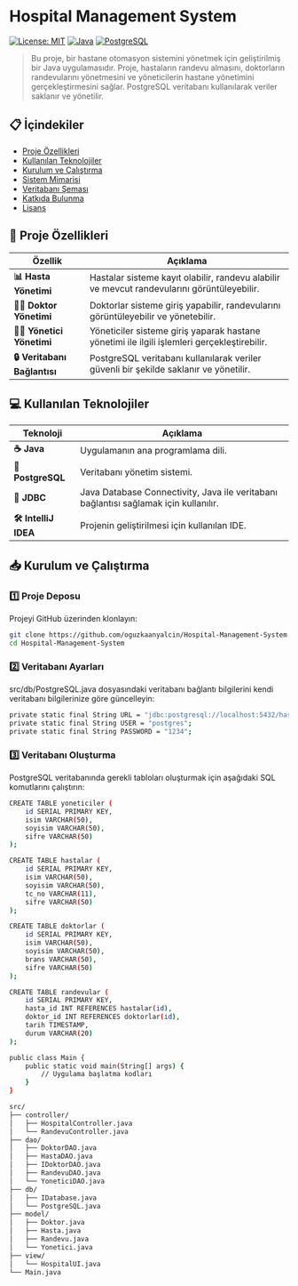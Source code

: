 # Hospital Management System

[![License: MIT](https://img.shields.io/badge/License-MIT-yellow.svg)](https://opensource.org/licenses/MIT)
[![Java](https://img.shields.io/badge/Java-17-orange.svg)](https://www.oracle.com/java/)
[![PostgreSQL](https://img.shields.io/badge/PostgreSQL-14-blue.svg)](https://www.postgresql.org/)

> Bu proje, bir hastane otomasyon sistemini yönetmek için geliştirilmiş bir Java uygulamasıdır. Proje, hastaların randevu almasını, doktorların randevularını yönetmesini ve yöneticilerin hastane yönetimini gerçekleştirmesini sağlar. PostgreSQL veritabanı kullanılarak veriler saklanır ve yönetilir.

## 📋 İçindekiler

- [Proje Özellikleri](#-proje-özellikleri)
- [Kullanılan Teknolojiler](#-kullanılan-teknolojiler)
- [Kurulum ve Çalıştırma](#-kurulum-ve-çalıştırma)
- [Sistem Mimarisi](#-sistem-mimarisi)
- [Veritabanı Şeması](#-veritabanı-şeması)
- [Katkıda Bulunma](#-katkıda-bulunma)
- [Lisans](#-lisans)

## 🚀 Proje Özellikleri

| Özellik | Açıklama |
|---------|----------|
| **📊 Hasta Yönetimi** | Hastalar sisteme kayıt olabilir, randevu alabilir ve mevcut randevularını görüntüleyebilir. |
| **👨‍⚕️ Doktor Yönetimi** | Doktorlar sisteme giriş yapabilir, randevularını görüntüleyebilir ve yönetebilir. |
| **👨‍💼 Yönetici Yönetimi** | Yöneticiler sisteme giriş yaparak hastane yönetimi ile ilgili işlemleri gerçekleştirebilir. |
| **🔒 Veritabanı Bağlantısı** | PostgreSQL veritabanı kullanılarak veriler güvenli bir şekilde saklanır ve yönetilir. |

## 💻 Kullanılan Teknolojiler

| Teknoloji | Açıklama |
|-----------|----------|
| **☕ Java** | Uygulamanın ana programlama dili. |
| **🐘 PostgreSQL** | Veritabanı yönetim sistemi. |
| **🔌 JDBC** | Java Database Connectivity, Java ile veritabanı bağlantısı sağlamak için kullanılır. |
| **🛠️ IntelliJ IDEA** | Projenin geliştirilmesi için kullanılan IDE. |

## 📥 Kurulum ve Çalıştırma

### 1️⃣ Proje Deposu
Projeyi GitHub üzerinden klonlayın:

```bash
git clone https://github.com/oguzkaanyalcin/Hospital-Management-System.git
cd Hospital-Management-System
```
### 2️⃣ Veritabanı Ayarları
src/db/PostgreSQL.java dosyasındaki veritabanı bağlantı bilgilerini kendi veritabanı bilgilerinize göre güncelleyin:
```bash
private static final String URL = "jdbc:postgresql://localhost:5432/hastane_db";
private static final String USER = "postgres";
private static final String PASSWORD = "1234";
```

### 3️⃣ Veritabanı Oluşturma
PostgreSQL veritabanında gerekli tabloları oluşturmak için aşağıdaki SQL komutlarını çalıştırın:
```bash 
CREATE TABLE yoneticiler (
    id SERIAL PRIMARY KEY,
    isim VARCHAR(50),
    soyisim VARCHAR(50),
    sifre VARCHAR(50)
);

CREATE TABLE hastalar (
    id SERIAL PRIMARY KEY,
    isim VARCHAR(50),
    soyisim VARCHAR(50),
    tc_no VARCHAR(11),
    sifre VARCHAR(50)
);

CREATE TABLE doktorlar (
    id SERIAL PRIMARY KEY,
    isim VARCHAR(50),
    soyisim VARCHAR(50),
    brans VARCHAR(50),
    sifre VARCHAR(50)
);

CREATE TABLE randevular (
    id SERIAL PRIMARY KEY,
    hasta_id INT REFERENCES hastalar(id),
    doktor_id INT REFERENCES doktorlar(id),
    tarih TIMESTAMP,
    durum VARCHAR(20)
);
```
```bash
public class Main {
    public static void main(String[] args) {
        // Uygulama başlatma kodları
    }
}
```
```bash
src/
├── controller/
│   ├── HospitalController.java
│   └── RandevuController.java
├── dao/
│   ├── DoktorDAO.java
│   ├── HastaDAO.java
│   ├── IDoktorDAO.java
│   ├── RandevuDAO.java
│   └── YoneticiDAO.java
├── db/
│   ├── IDatabase.java
│   └── PostgreSQL.java
├── model/
│   ├── Doktor.java
│   ├── Hasta.java
│   ├── Randevu.java
│   └── Yonetici.java
├── view/
│   └── HospitalUI.java
└── Main.java
```

